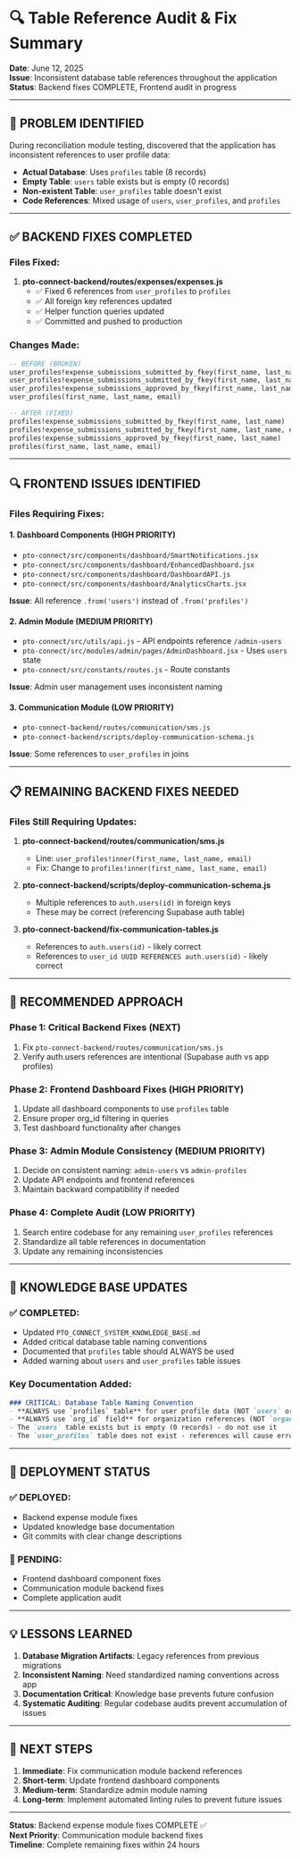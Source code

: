 # 🔍 Table Reference Audit & Fix Summary

**Date**: June 12, 2025  
**Issue**: Inconsistent database table references throughout the application  
**Status**: Backend fixes COMPLETE, Frontend audit in progress

---

## 🚨 PROBLEM IDENTIFIED

During reconciliation module testing, discovered that the application has inconsistent references to user profile data:

- **Actual Database**: Uses `profiles` table (8 records)
- **Empty Table**: `users` table exists but is empty (0 records)
- **Non-existent Table**: `user_profiles` table doesn't exist
- **Code References**: Mixed usage of `users`, `user_profiles`, and `profiles`

---

## ✅ BACKEND FIXES COMPLETED

### Files Fixed:
1. **pto-connect-backend/routes/expenses/expenses.js**
   - ✅ Fixed 6 references from `user_profiles` to `profiles`
   - ✅ All foreign key references updated
   - ✅ Helper function queries updated
   - ✅ Committed and pushed to production

### Changes Made:
```sql
-- BEFORE (BROKEN)
user_profiles!expense_submissions_submitted_by_fkey(first_name, last_name)
user_profiles!expense_submissions_submitted_by_fkey(first_name, last_name, email)
user_profiles!expense_submissions_approved_by_fkey(first_name, last_name)
user_profiles(first_name, last_name, email)

-- AFTER (FIXED)
profiles!expense_submissions_submitted_by_fkey(first_name, last_name)
profiles!expense_submissions_submitted_by_fkey(first_name, last_name, email)
profiles!expense_submissions_approved_by_fkey(first_name, last_name)
profiles(first_name, last_name, email)
```

---

## 🔍 FRONTEND ISSUES IDENTIFIED

### Files Requiring Fixes:

#### 1. **Dashboard Components** (HIGH PRIORITY)
- `pto-connect/src/components/dashboard/SmartNotifications.jsx`
- `pto-connect/src/components/dashboard/EnhancedDashboard.jsx`
- `pto-connect/src/components/dashboard/DashboardAPI.js`
- `pto-connect/src/components/dashboard/AnalyticsCharts.jsx`

**Issue**: All reference `.from('users')` instead of `.from('profiles')`

#### 2. **Admin Module** (MEDIUM PRIORITY)
- `pto-connect/src/utils/api.js` - API endpoints reference `/admin-users`
- `pto-connect/src/modules/admin/pages/AdminDashboard.jsx` - Uses `users` state
- `pto-connect/src/constants/routes.js` - Route constants

**Issue**: Admin user management uses inconsistent naming

#### 3. **Communication Module** (LOW PRIORITY)
- `pto-connect-backend/routes/communication/sms.js`
- `pto-connect-backend/scripts/deploy-communication-schema.js`

**Issue**: Some references to `user_profiles` in joins

---

## 📋 REMAINING BACKEND FIXES NEEDED

### Files Still Requiring Updates:
1. **pto-connect-backend/routes/communication/sms.js**
   - Line: `user_profiles!inner(first_name, last_name, email)`
   - Fix: Change to `profiles!inner(first_name, last_name, email)`

2. **pto-connect-backend/scripts/deploy-communication-schema.js**
   - Multiple references to `auth.users(id)` in foreign keys
   - These may be correct (referencing Supabase auth table)

3. **pto-connect-backend/fix-communication-tables.js**
   - References to `auth.users(id)` - likely correct
   - References to `user_id UUID REFERENCES auth.users(id)` - likely correct

---

## 🎯 RECOMMENDED APPROACH

### Phase 1: Critical Backend Fixes (NEXT)
1. Fix `pto-connect-backend/routes/communication/sms.js`
2. Verify auth.users references are intentional (Supabase auth vs app profiles)

### Phase 2: Frontend Dashboard Fixes (HIGH PRIORITY)
1. Update all dashboard components to use `profiles` table
2. Ensure proper org_id filtering in queries
3. Test dashboard functionality after changes

### Phase 3: Admin Module Consistency (MEDIUM PRIORITY)
1. Decide on consistent naming: `admin-users` vs `admin-profiles`
2. Update API endpoints and frontend references
3. Maintain backward compatibility if needed

### Phase 4: Complete Audit (LOW PRIORITY)
1. Search entire codebase for any remaining `user_profiles` references
2. Standardize all table references in documentation
3. Update any remaining inconsistencies

---

## 🔐 KNOWLEDGE BASE UPDATES

### ✅ COMPLETED:
- Updated `PTO_CONNECT_SYSTEM_KNOWLEDGE_BASE.md`
- Added critical database table naming conventions
- Documented that `profiles` table should ALWAYS be used
- Added warning about `users` and `user_profiles` table issues

### Key Documentation Added:
```markdown
### CRITICAL: Database Table Naming Convention
- **ALWAYS use `profiles` table** for user profile data (NOT `users` or `user_profiles`)
- **ALWAYS use `org_id` field** for organization references (NOT `organization_id`)
- The `users` table exists but is empty (0 records) - do not use it
- The `user_profiles` table does not exist - references will cause errors
```

---

## 🚀 DEPLOYMENT STATUS

### ✅ DEPLOYED:
- Backend expense module fixes
- Updated knowledge base documentation
- Git commits with clear change descriptions

### 🔄 PENDING:
- Frontend dashboard component fixes
- Communication module backend fixes
- Complete application audit

---

## 💡 LESSONS LEARNED

1. **Database Migration Artifacts**: Legacy references from previous migrations
2. **Inconsistent Naming**: Need standardized naming conventions across app
3. **Documentation Critical**: Knowledge base prevents future confusion
4. **Systematic Auditing**: Regular codebase audits prevent accumulation of issues

---

## 🎯 NEXT STEPS

1. **Immediate**: Fix communication module backend references
2. **Short-term**: Update frontend dashboard components
3. **Medium-term**: Standardize admin module naming
4. **Long-term**: Implement automated linting rules to prevent future issues

---

**Status**: Backend expense module fixes COMPLETE ✅  
**Next Priority**: Communication module backend fixes  
**Timeline**: Complete remaining fixes within 24 hours
